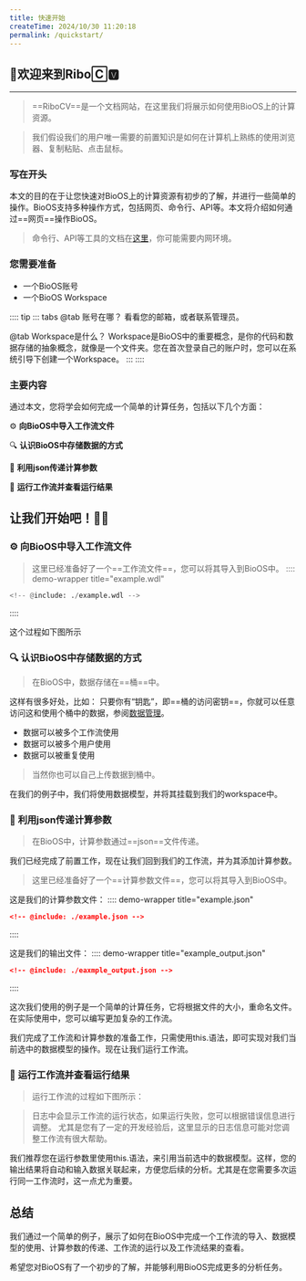 ```yaml
---
title: 快速开始
createTime: 2024/10/30 11:20:18
permalink: /quickstart/
---
```

## 👏**欢迎来到Ribo🄲🆅**

---

> ==RiboCV==是一个文档网站，在这里我们将展示如何使用BioOS上的计算资源。

> 我们假设我们的用户唯一需要的前置知识是如何在计算机上熟练的使用浏览器、复制粘贴、点击鼠标。

### 写在开头

本文的目的在于让您快速对BioOS上的计算资源有初步的了解，并进行一些简单的操作。BioOS支持多种操作方式，包括网页、命令行、API等。本文将介绍如何通过==网页==操作BioOS。
> 命令行、API等工具的文档在[这里](https://cloud.miracle.ac.cn/docs)，你可能需要内网环境。

### 您需要准备

- 一个BioOS账号
- 一个BioOS Workspace

:::: tip
::: tabs
@tab 账号在哪？
看看您的邮箱，或者联系管理员。

@tab Workspace是什么？
Workspace是BioOS中的重要概念，是你的代码和数据存储的抽象概念，就像是一个文件夹。您在首次登录自己的账户时，您可以在系统引导下创建一个Workspace。
:::
::::

### 主要内容

通过本文，您将学会如何完成一个简单的计算任务，包括以下几个方面：

⚙️ **向BioOS中导入工作流文件**

🔍 **认识BioOS中存储数据的方式**

🔗 **利用json传递计算参数**

🚀 **运行工作流并查看运行结果**

## 让我们开始吧！🕺💃

### ⚙️ 向BioOS中导入工作流文件

> 这里已经准备好了一个==工作流文件==，您可以将其导入到BioOS中。
:::: demo-wrapper title="example.wdl"

```python :collapsed-lines=8
<!-- @include: ./example.wdl -->
```

::::

这个过程如下图所示

<ImageCard
  image="../images/WDLinput.gif"
  title="导入工作流"
  description="跟随“蓝色按钮”的指引，完成工作流的导入。记得为工作流命名，并撰写注释。"
  href="/"
  author="Hughes"
  date="2024/10/30"
/>

### 🔍 **认识BioOS中存储数据的方式**

> 在BioOS中，数据存储在==桶==中。

这样有很多好处，比如：
只要你有“钥匙”，即==桶的访问密钥==，你就可以任意访问这和使用个桶中的数据，参阅[数据管理](https://cloud.miracle.ac.cn/docs/6653/126131)。

- 数据可以被多个工作流使用
- 数据可以被多个用户使用
- 数据可以被重复使用

> 当然你也可以自己上传数据到桶中。

在我们的例子中，我们将使用数据模型，并将其挂载到我们的workspace中。

<ImageCard
  image="../images/qu_1.gif"
  title="使用公共数据"
  description="跟随指引（dataset>选择数据集合>按meta信息选择数据集>点击“分析”按钮挂载数据到具体的workspace中），完成数据模型的导入。"
  href="/"
  author="Hughes"
  date="2024/10/30"
/>

### 🔗 **利用json传递计算参数**

> 在BioOS中，计算参数通过==json==文件传递。

我们已经完成了前置工作，现在让我们回到我们的工作流，并为其添加计算参数。

> 这里已经准备好了一个==计算参数文件==，您可以将其导入到BioOS中。

这是我们的计算参数文件：
:::: demo-wrapper title="example.json"

```json :collapsed-lines=8
<!-- @include: ./example.json -->
```

::::

这是我们的输出文件：
:::: demo-wrapper title="example_output.json"

```json :collapsed-lines=8
<!-- @include: ./eaxmple_output.json -->
```

::::

这次我们使用的例子是一个简单的计算任务，它将根据文件的大小，重命名文件。在实际使用中，您可以编写更加复杂的工作流。

<ImageCard
  image="../images/qu_2.gif"
  title="添加计算参数"
  description="跟随指引，完成计算参数的添加。"
  href="/"
  author="Hughes"
  date="2024/10/30"
/>

我们完成了工作流和计算参数的准备工作，只需使用this.语法，即可实现对我们当前选中的数据模型的操作。现在让我们运行工作流。

### 🚀 **运行工作流并查看运行结果**

> 运行工作流的过程如下图所示：

<ImageCard
  image="../images/qu_3.gif"
  title="运行工作流"
  description="点击开始运行，完成工作流的投递。在运行过程中，您可以点击“运行日志”查看工作流的运行状态。在运行结束后，您可以点击运行结果“查看”或“下载”访问工作流的输出。"
  href="/"
  author="Hughes"
  date="2024/10/30"
/>

> 日志中会显示工作流的运行状态，如果运行失败，您可以根据错误信息进行调整。
> 尤其是您有了一定的开发经验后，这里显示的日志信息可能对您调整工作流有很大帮助。

我们推荐您在运行参数里使用this.语法，来引用当前选中的数据模型。这样，您的输出结果将自动和输入数据关联起来，方便您后续的分析。尤其是在您需要多次运行同一工作流时，这一点尤为重要。

## 总结

我们通过一个简单的例子，展示了如何在BioOS中完成一个工作流的导入、数据模型的使用、计算参数的传递、工作流的运行以及工作流结果的查看。

希望您对BioOS有了一个初步的了解，并能够利用BioOS完成更多的分析任务。

